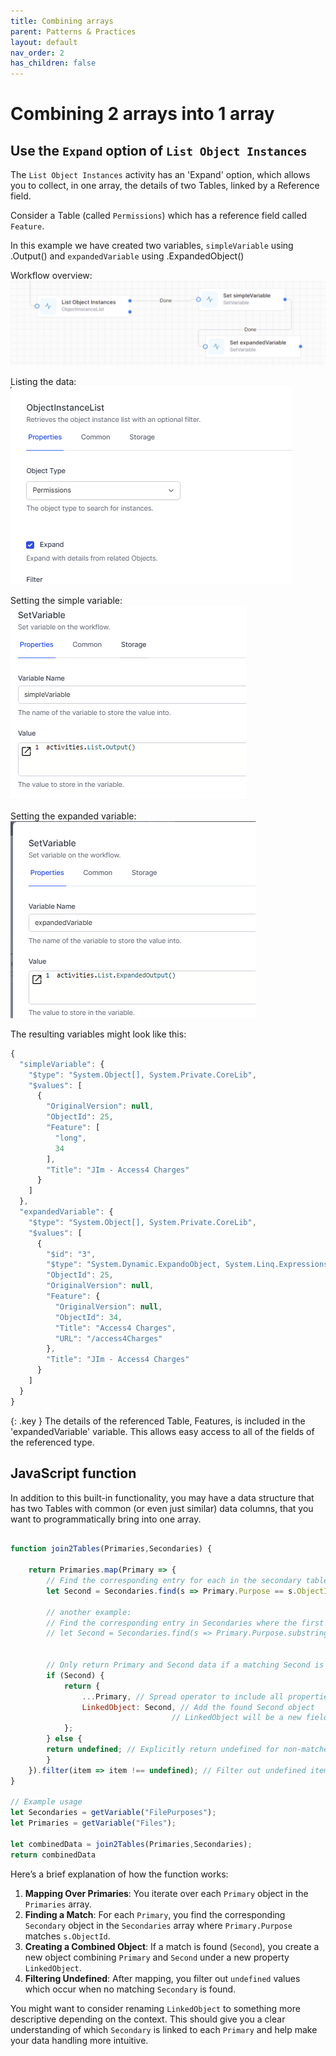 ```yaml
---
title: Combining arrays
parent: Patterns & Practices
layout: default
nav_order: 2
has_children: false
---
```


# Combining 2 arrays into 1 array

## Use the `Expand` option of `List Object Instances`

The `List Object Instances` activity has an 'Expand' option, which allows you to collect, in one array, the details of two Tables, linked by a Reference field.

Consider a Table (called `Permissions`) which has a reference field called `Feature`.

In this example we have created two variables,  `simpleVariable` using .Output() and `expandedVariable` using .ExpandedObject() 

Workflow overview:  
![](../images/2024-08-08-16-07-21.png)

Listing the data:  
![](../images/2024-08-08-16-09-49.png)

Setting the simple variable:  
![](../images/2024-08-08-16-09-17.png)

Setting the expanded variable:  
![](../images/2024-08-08-16-09-32.png)

The resulting variables might look like this:  

```js
{
  "simpleVariable": {
    "$type": "System.Object[], System.Private.CoreLib",
    "$values": [
      {
        "OriginalVersion": null,
        "ObjectId": 25,
        "Feature": [
          "long",
          34
        ],
        "Title": "JIm - Access4 Charges"
      }
    ]
  },
  "expandedVariable": {
    "$type": "System.Object[], System.Private.CoreLib",
    "$values": [
      {
        "$id": "3",
        "$type": "System.Dynamic.ExpandoObject, System.Linq.Expressions",
        "ObjectId": 25,
        "OriginalVersion": null,
        "Feature": {
          "OriginalVersion": null,
          "ObjectId": 34,
          "Title": "Access4 Charges",
          "URL": "/access4Charges"
        },
        "Title": "JIm - Access4 Charges"
      }
    ]
  }
}
```

{: .key }
The details of the referenced Table, Features, is included in the 'expandedVariable' variable.  This allows easy access to all of the fields of the referenced type.

## JavaScript function

In addition to this built-in functionality, you may have a data structure that has two Tables with common (or even just similar) data columns, that you want to programmatically bring into one array.


```js

function join2Tables(Primaries,Secondaries) {

    return Primaries.map(Primary => {
        // Find the corresponding entry for each in the secondary table 
        let Second = Secondaries.find(s => Primary.Purpose == s.ObjectId );  // this is using an exact match.  
        
        // another example:
        // Find the corresponding entry in Secondaries where the first 3 characters of Primary.Purpose match s.Purpose
        // let Second = Secondaries.find(s => Primary.Purpose.substring(0, 3) === s.Purpose);


        // Only return Primary and Second data if a matching Second is found
        if (Second) {
            return {
                ...Primary, // Spread operator to include all properties of chauffeur
                LinkedObject: Second, // Add the found Second object
                                    // LinkedObject will be a new field in the array.  Rename this as appropriate
            };
        } else {
        return undefined; // Explicitly return undefined for non-matches
        }
    }).filter(item => item !== undefined); // Filter out undefined items (where no matches occur)
}

// Example usage
let Secondaries = getVariable("FilePurposes"); 
let Primaries = getVariable("Files");

let combinedData = join2Tables(Primaries,Secondaries);
return combinedData

```



Here’s a brief explanation of how the function works:

1. **Mapping Over Primaries**: You iterate over each `Primary` object in the `Primaries` array.
2. **Finding a Match**: For each `Primary`, you find the corresponding `Secondary` object in the `Secondaries` array where `Primary.Purpose` matches `s.ObjectId`.
3. **Creating a Combined Object**: If a match is found (`Second`), you create a new object combining `Primary` and `Second` under a new property `LinkedObject`.
4. **Filtering Undefined**: After mapping, you filter out `undefined` values which occur when no matching `Secondary` is found.

You might want to consider renaming `LinkedObject` to something more descriptive depending on the context.  This should give you a clear understanding of which `Secondary` is linked to each `Primary` and help make your data handling more intuitive.
